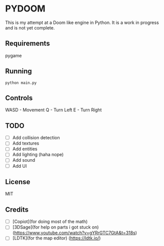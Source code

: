 # PYDOOM

This is my attempt at a Doom like engine in Python. It is a work in progress and is not yet complete.

## Requirements
pygame

## Running
`python main.py`

## Controls
WASD - Movement
Q - Turn Left
E - Turn Right

## TODO
- [ ] Add collision detection
- [ ] Add textures
- [ ] Add entities
- [ ] Add lighting (haha nope)
- [ ] Add sound
- [ ] Add UI

## License
MIT

## Credits
- [ ] [Copiot](for doing most of the math)
- [ ] [3DSage](for help on parts i got stuck on) (https://www.youtube.com/watch?v=gYRrGTC7GtA&t=318s)
- [ ] [LDTK](for the map editor) (https://ldtk.io/)